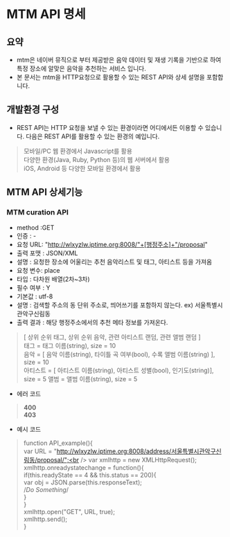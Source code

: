 # MTM API 명세

## 요약
* mtm은 네이버 뮤직으로 부터 제공받은 음악 데이터 및 재생 기록을 기반으로 하여 특정 장소에 알맞은 음악을 추천하는 서비스 입니다.
* 본 문서는 mtm을 HTTP요청으로 활용할 수 있는 REST API와 상세 설명을 포함합니다.

## 개발환경 구성
* REST API는 HTTP 요청을 보낼 수 있는 환경이라면 어디에서든 이용할 수 있습니다. 다음은 REST API를 활용할 수 있는 환경의 예입니다.
> 모바일/PC 웹 환경에서 Javascript를 활용<br />
> 다양한 환경(Java, Ruby, Python 등)의 웹 서버에서 활용<br />
>iOS, Android 등 다양한 모바일 환경에서 활용<br />

## MTM API 상세기능
### MTM curation API
  * method :GET
  * 인증 : -
  * 요청 URL: "http://wlxyzlw.iptime.org:8008/"+[행정주소]+"/proposal"
  * 출력 포맷 : JSON/XML
  * 설명 : 요청한 장소에 어울리는 추천 음악리스트 및 태그, 아티스트 등을 가져옴
  * 요청 변수: place
  * 타입 : 다차원 배열(2차~3차)
  * 필수 여부 : Y
  * 기본값 : utf-8
  * 설명 : 검색할 주소의 동 단위 주소로, 띄어쓰기를 포함하지 않는다. ex) 서울특별시관악구신림동
  * 출력 결과 : 해당 행정주소에서의 추천 메타 정보를 가져온다.
> [ 상위 순위 태그, 상위 순위 음악, 관련 아티스트 랜덤, 관련 앨범 랜덤 ]<br />
> 태그 = 태그 이름(string), size = 10<br />
> 음악 = [ 음악 이름(string), 타이틀 곡 여부(bool), 수록 앨범 이름(string) ], size = 10<br />
> 아티스트 = [ 아티스트 이름(string), 아티스트 성별(bool), 인기도(string)], size = 5
> 앨범 = 앨범 이름(string), size = 5<br />

  * 에러 코드
>   __400__<br />
>   __403__<br />

* 예시 코드
> function API_example(){<br />
>   var URL = "http://wlxyzlw.iptime.org:8008/address/서울특별시관악구신림동/proposal/";<br />
>   var xmlhttp = new XMLHttpRequest();<br />
>   xmlhttp.onreadystatechange = function(){<br />
>     if(this.readyState == 4 && this.status == 200){<br />
>       var obj = JSON.parse(this.responseText);<br />
>       /*Do Something*/<br />
>     }<br />
>   }<br />
>   xmlhttp.open("GET", URL, true);<br />
>   xmlhttp.send();<br />
> }<br />
